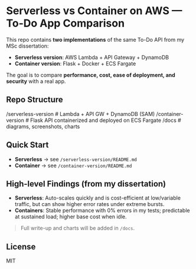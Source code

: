# Serverless vs Container on AWS — To-Do App Comparison

This repo contains **two implementations** of the same To-Do API from my MSc dissertation:
- **Serverless version**: AWS Lambda + API Gateway + DynamoDB
- **Container version**: Flask + Docker + ECS Fargate

The goal is to compare **performance, cost, ease of deployment, and security** with a real app.

## Repo Structure
/serverless-version # Lambda + API GW + DynamoDB (SAM)
/container-version # Flask API containerized and deployed on ECS Fargate
/docs # diagrams, screenshots, charts

## Quick Start
- **Serverless** → see `/serverless-version/README.md`
- **Container** → see `/container-version/README.md`

## High-level Findings (from my dissertation)
- **Serverless**: Auto-scales quickly and is cost-efficient at low/variable traffic, but can show higher error rates under extreme bursts.
- **Containers**: Stable performance with 0% errors in my tests; predictable at sustained load; higher base cost when idle.

> Full write-up and charts will be added in `/docs`.

## License
MIT
